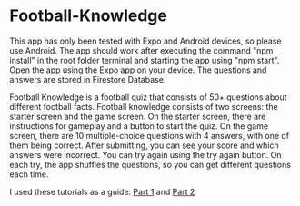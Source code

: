 # Football-Knowledge

This app has only been tested with Expo and Android devices, so please use Android.
The app should work after executing the command "npm install" in the root folder terminal and starting the app using "npm start". Open the app using the Expo app on your device.
The questions and answers are stored in Firestore Database.

Football Knowledge is a football quiz that consists of 50+ questions about different football facts. Football knowledge consists of two screens: the starter screen and the game screen. On the starter screen, there are instructions for gameplay and a button to start the quiz. On the game screen, there are 10 multiple-choice questions with 4 answers, with one of them being correct. After submitting, you can see your score and which answers were incorrect. You can try again using the try again button. On each try, the app shuffles the questions, so you can get different questions each time.



I used these tutorials as a guide: [Part 1](https://www.youtube.com/watch?v=fwqgwuqjtZw ) and [Part 2](https://www.youtube.com/watch?v=OJdMaquhL8o)


